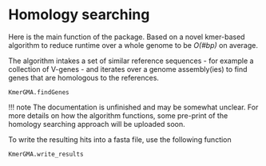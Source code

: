 # Homology searching
Here is the main function of the package. Based on a novel kmer-based algorithm to reduce runtime over a whole genome to be *O(#bp)* on average.

The algorithm intakes a set of similar reference sequences - for example a collection of V-genes - and iterates over a genome assembly(ies) to find genes that are homologous to the references. 

```@docs
KmerGMA.findGenes
```

!!! note
    The documentation is unfinished and may be somewhat unclear. For more details on how the algorithm functions, some pre-print of the homology searching approach will be uploaded soon.

To write the resulting hits into a fasta file, use the following function
```@docs
KmerGMA.write_results
```